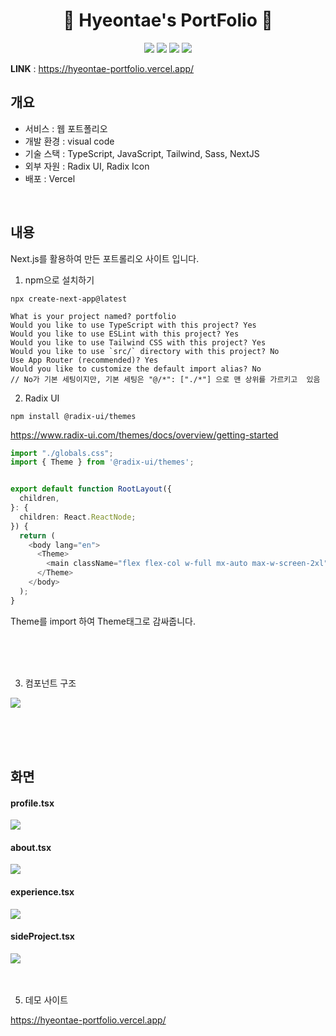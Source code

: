 <p align="center">
  <h1 align="center">🙌 Hyeontae's PortFolio 🙌</h1>
  <p align="center">
 <img src="https://img.shields.io/badge/-NextJS-05122A?style=flat&logo=Next.js&logoColor=ffff"/>
    <img src="https://img.shields.io/badge/-TypeScript-05122A?style=flat&logo=Typescript&logoColor=blue"/>
    <img src="https://img.shields.io/badge/-SASS-05122A?style=flat&logo=Sass&logoColor=red"/>
    <img src="https://img.shields.io/badge/-Vercel-05122A?style=flat&logo=Vercel&logoColor=ffff"/>
</p>



**LINK** :
<https://hyeontae-portfolio.vercel.app/>

## 개요

- 서비스 : 웹 포트폴리오
- 개발 환경 : visual code
- 기술 스택 : TypeScript, JavaScript, Tailwind, Sass, NextJS
- 외부 자원 : Radix UI, Radix Icon
- 배포 : Vercel

<br/>

## 내용

Next.js를 활용하여 만든 포트롤리오 사이트 입니다.


1) npm으로 설치하기

```console
npx create-next-app@latest

```

```
What is your project named? portfolio
Would you like to use TypeScript with this project? Yes
Would you like to use ESLint with this project? Yes
Would you like to use Tailwind CSS with this project? Yes
Would you like to use `src/` directory with this project? No
Use App Router (recommended)? Yes
Would you like to customize the default import alias? No
// No가 기본 세팅이지만, 기본 세팅은 "@/*": ["./*"] 으로 맨 상위를 가르키고  있음
```

2) Radix UI
```console
npm install @radix-ui/themes

```

https://www.radix-ui.com/themes/docs/overview/getting-started

```typescript
import "./globals.css";
import { Theme } from '@radix-ui/themes';


export default function RootLayout({
  children,
}: {
  children: React.ReactNode;
}) {
  return (
    <body lang="en">
      <Theme>
        <main className="flex flex-col w-full mx-auto max-w-screen-2xl">{children}</main>
      </Theme>
    </body>
  );
}


```

Theme를 import 하여 Theme태그로 감싸줍니다.

<br/>
<br/>
<br/>

3) 컴포넌트 구조

![](https://velog.velcdn.com/images/htkim97/post/f595f742-9ac6-4c7e-bfa5-abbd6ecb411c/image.png)

<br/>
<br/>
<br/>

## 화면

#### profile.tsx
![](https://velog.velcdn.com/images/htkim97/post/f234ac1a-9cc2-43b0-8032-cce0c5067bea/image.png)
#### about.tsx
![](https://velog.velcdn.com/images/htkim97/post/20b9dfe6-b979-4ff4-accf-c14aa093d9c1/image.png)
#### experience.tsx
![](https://velog.velcdn.com/images/htkim97/post/534bfad8-83bb-4ee6-935a-02b262e1f0da/image.png)
#### sideProject.tsx
![](https://velog.velcdn.com/images/htkim97/post/0e074bb4-f9b5-4220-a6af-ddb841039514/image.png)
<br/>
<br/>
<br/>

5) 데모 사이트

https://hyeontae-portfolio.vercel.app/
